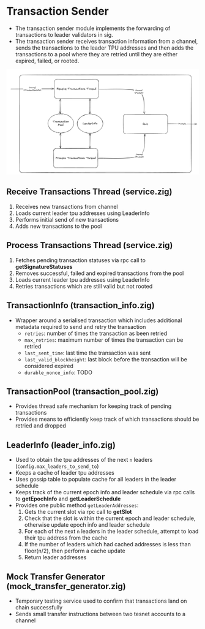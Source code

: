 # Transaction Sender

- The transaction sender module implements the forwarding of transactions to leader validators in sig.
- The transaction sender receives transaction information from a channel, sends the transactions to the leader TPU addresses and then adds the transactions to a pool where they are retried until they are either expired, failed, or rooted. 


<p>
<img alt="Transaction Sender Service Diagram" src="imgs/transaction-sender-service.png" style="width: 800px; margin: auto;">
</p>

## Receive Transactions Thread (service.zig)
1. Receives new transactions from channel
3. Loads current leader tpu addresses using LeaderInfo
3. Performs initial send of new transactions
4. Adds new transactions to the pool

## Process Transactions Thread (service.zig)
1. Fetches pending transaction statuses via rpc call to **getSignatureStatuses**
2. Removes successful, failed and expired transactions from the pool
3. Loads current leader tpu addresses using LeaderInfo
4. Retries transactions which are still valid but not rooted

## TransactionInfo (transaction_info.zig)
- Wrapper around a serialised transaction which includes additional metadata required to send and retry the transaction 
    - `retries`: number of times the transaction as been retried
    - `max_retries`: maximum number of times the transaction can be retried
    - `last_sent_time`: last time the transaction was sent
    - `last_valid_blockheight`: last block before the transaction will be considered expired
    - `durable_nonce_info`: TODO

## TransactionPool (transaction_pool.zig)
- Provides thread safe mechanism for keeping track of pending transactions
- Provides means to efficiently keep track of which transactions should be retried and dropped

## LeaderInfo (leader_info.zig)
- Used to obtain the tpu addresses of the next `n` leaders (`Config.max_leaders_to_send_to`)
- Keeps a cache of leader tpu addresses
- Uses gossip table to populate cache for all leaders in the leader schedule
- Keeps track of the current epoch info and leader schedule via rpc calls to **getEpochInfo** and **getLeaderSchedule**
- Provides one public method `getLeaderAddresses`:
    1. Gets the current slot via rpc call to **getSlot**
    2. Check that the slot is within the current epoch and leader schedule, otherwise update epoch info and leader schedule
    3. For each of the next `n` leaders in the leader schedule, attempt to load their tpu address from the cache
    4. If the number of leaders which had cached addresses is less than floor(n/2), then perform a cache update 
    5. Return leader addresses

## Mock Transfer Generator (mock_transfer_generator.zig)
- Temporary testing service used to confirm that transactions land on chain successfully
- Sends small transfer instructions between two tesnet accounts to a channel

